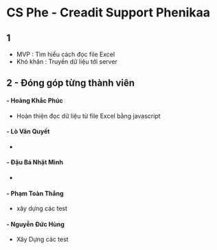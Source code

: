 # CS Phe - Creadit Support Phenikaa

## 1
- MVP : Tìm hiểu cách đọc file Excel
- Khó khăn : Truyền dữ liệu tới server

## 2 - Đóng góp từng thành viên

#### - Hoàng Khắc Phúc
- Hoàn thiện đọc dữ liệu từ file Excel bằng javascript

#### - Lò Văn Quyết
- 

#### - Đậu Bá Nhật Minh
- 

#### - Phạm Toàn Thắng
- xây dựng các test

#### - Nguyễn Đức Hùng
- Xây Dựng các test



